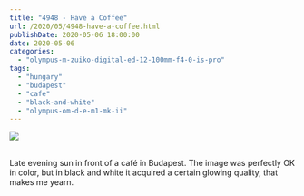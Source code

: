 ```yaml
---
title: "4948 - Have a Coffee"
url: /2020/05/4948-have-a-coffee.html
publishDate: 2020-05-06 18:00:00
date: 2020-05-06
categories: 
  - "olympus-m-zuiko-digital-ed-12-100mm-f4-0-is-pro"
tags: 
  - "hungary"
  - "budapest"
  - "cafe"
  - "black-and-white"
  - "olympus-om-d-e-m1-mk-ii"
---
```

<div class="container">
<div class="center"><a target="_blank" href="https://d25zfm9zpd7gm5.cloudfront.net/1200x1200/2018/20180520_194956_lr.jpg"><img class="webfeedsFeaturedVisual" src="https://d25zfm9zpd7gm5.cloudfront.net/0600x0600/2018/20180520_194956_lr.jpg" /></a></div>
</div>
<br />

Late evening sun in front of a café in Budapest. The image was
perfectly OK in color, but in black and white it acquired a certain
glowing quality, that makes me yearn.